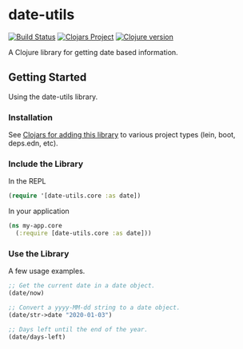 # date-utils

[![Build Status][gh-actions-badge]][gh-actions] [![Clojars Project][clojars-badge]][clojars] [![Clojure version][clojure-v]](project.clj)

A Clojure library for getting date based information.

## Getting Started

Using the date-utils library.

### Installation

See [Clojars for adding this library][clojars] to various project types (lein, boot, deps.edn, etc).

### Include the Library

In the REPL

```clojure
(require '[date-utils.core :as date])
```

In your application

```clojure
(ns my-app.core
  (:require [date-utils.core :as date]))
```

### Use the Library

A few usage examples.

```clojure
;; Get the current date in a date object.
(date/now)

;; Convert a yyyy-MM-dd string to a date object.
(date/str->date "2020-01-03")

;; Days left until the end of the year.
(date/days-left)
```

<!-- Named page links below: /-->

[gh-actions-badge]: https://github.com/wdhowe/date-utils/workflows/ci%2Fcd/badge.svg
[gh-actions]: https://github.com/wdhowe/date-utils/actions
[cljdoc-badge]: https://cljdoc.org/badge/com.github.wdhowe/date-utils
[cljdoc-link]: https://cljdoc.org/d/com.github.wdhowe/date-utils/CURRENT
[clojure-v]: https://img.shields.io/badge/clojure-1.11.1-blue.svg
[clojars]: https://clojars.org/com.github.wdhowe/date-utils
[clojars-badge]: https://img.shields.io/clojars/v/com.github.wdhowe/date-utils.svg
